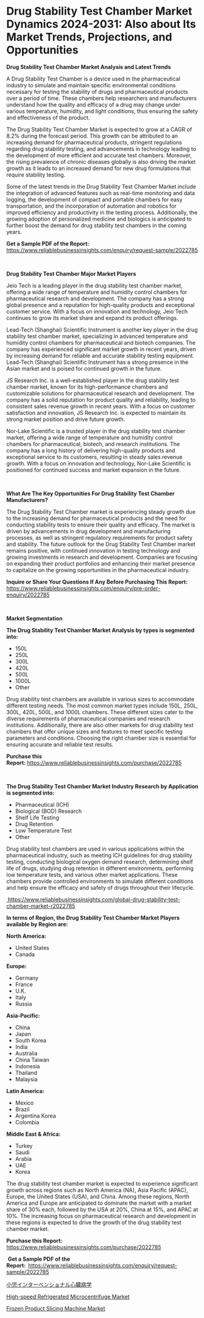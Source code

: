 <p><h1>Drug Stability Test Chamber Market Dynamics 2024-2031: Also about Its Market Trends, Projections, and Opportunities</h1></p><p><strong>Drug Stability Test Chamber Market Analysis and Latest Trends</strong></p>
<p><p>A Drug Stability Test Chamber is a device used in the pharmaceutical industry to simulate and maintain specific environmental conditions necessary for testing the stability of drugs and pharmaceutical products over a period of time. These chambers help researchers and manufacturers understand how the quality and efficacy of a drug may change under various temperature, humidity, and light conditions, thus ensuring the safety and effectiveness of the product.</p><p>The Drug Stability Test Chamber Market is expected to grow at a CAGR of 8.2% during the forecast period. This growth can be attributed to an increasing demand for pharmaceutical products, stringent regulations regarding drug stability testing, and advancements in technology leading to the development of more efficient and accurate test chambers. Moreover, the rising prevalence of chronic diseases globally is also driving the market growth as it leads to an increased demand for new drug formulations that require stability testing.</p><p>Some of the latest trends in the Drug Stability Test Chamber Market include the integration of advanced features such as real-time monitoring and data logging, the development of compact and portable chambers for easy transportation, and the incorporation of automation and robotics for improved efficiency and productivity in the testing process. Additionally, the growing adoption of personalized medicine and biologics is anticipated to further boost the demand for drug stability test chambers in the coming years.</p></p>
<p><strong>Get a Sample PDF of the Report:&nbsp;</strong> <a href="https://www.reliablebusinessinsights.com/enquiry/request-sample/2022785">https://www.reliablebusinessinsights.com/enquiry/request-sample/2022785</a></p>
<p>&nbsp;</p>
<p><strong>Drug Stability Test Chamber Major Market Players</strong></p>
<p><p>Jeio Tech is a leading player in the drug stability test chamber market, offering a wide range of temperature and humidity control chambers for pharmaceutical research and development. The company has a strong global presence and a reputation for high-quality products and exceptional customer service. With a focus on innovation and technology, Jeio Tech continues to grow its market share and expand its product offerings.</p><p>Lead-Tech (Shanghai) Scientific Instrument is another key player in the drug stability test chamber market, specializing in advanced temperature and humidity control chambers for pharmaceutical and biotech companies. The company has experienced significant market growth in recent years, driven by increasing demand for reliable and accurate stability testing equipment. Lead-Tech (Shanghai) Scientific Instrument has a strong presence in the Asian market and is poised for continued growth in the future.</p><p>JS Research Inc. is a well-established player in the drug stability test chamber market, known for its high-performance chambers and customizable solutions for pharmaceutical research and development. The company has a solid reputation for product quality and reliability, leading to consistent sales revenue growth in recent years. With a focus on customer satisfaction and innovation, JS Research Inc. is expected to maintain its strong market position and drive future growth.</p><p>Nor-Lake Scientific is a trusted player in the drug stability test chamber market, offering a wide range of temperature and humidity control chambers for pharmaceutical, biotech, and research institutions. The company has a long history of delivering high-quality products and exceptional service to its customers, resulting in steady sales revenue growth. With a focus on innovation and technology, Nor-Lake Scientific is positioned for continued success and market expansion in the future.</p></p>
<p>&nbsp;</p>
<p><strong>What Are The Key Opportunities For Drug Stability Test Chamber Manufacturers?</strong></p>
<p><p>The Drug Stability Test Chamber market is experiencing steady growth due to the increasing demand for pharmaceutical products and the need for conducting stability tests to ensure their quality and efficacy. The market is driven by advancements in drug development and manufacturing processes, as well as stringent regulatory requirements for product safety and stability. The future outlook for the Drug Stability Test Chamber market remains positive, with continued innovation in testing technology and growing investments in research and development. Companies are focusing on expanding their product portfolios and enhancing their market presence to capitalize on the growing opportunities in the pharmaceutical industry.</p></p>
<p><strong>Inquire or Share Your Questions If Any Before Purchasing This Report:</strong> <a href="https://www.reliablebusinessinsights.com/enquiry/pre-order-enquiry/2022785">https://www.reliablebusinessinsights.com/enquiry/pre-order-enquiry/2022785</a></p>
<p>&nbsp;</p>
<p><strong>Market Segmentation</strong></p>
<p><strong>The Drug Stability Test Chamber Market Analysis by types is segmented into:</strong></p>
<p><ul><li>150L</li><li>250L</li><li>300L</li><li>420L</li><li>500L</li><li>1000L</li><li>Other</li></ul></p>
<p><p>Drug stability test chambers are available in various sizes to accommodate different testing needs. The most common market types include 150L, 250L, 300L, 420L, 500L, and 1000L chambers. These different sizes cater to the diverse requirements of pharmaceutical companies and research institutions. Additionally, there are also other markets for drug stability test chambers that offer unique sizes and features to meet specific testing parameters and conditions. Choosing the right chamber size is essential for ensuring accurate and reliable test results.</p></p>
<p><strong>Purchase this Report:&nbsp;</strong><a href="https://www.reliablebusinessinsights.com/purchase/2022785">https://www.reliablebusinessinsights.com/purchase/2022785</a></p>
<p>&nbsp;</p>
<p><strong>The Drug Stability Test Chamber Market Industry Research by Application is segmented into:</strong></p>
<p><ul><li>Pharmaceutical (ICH)</li><li>Biological (BOD) Research</li><li>Shelf Life Testing</li><li>Drug Retention</li><li>Low Temperature Test</li><li>Other</li></ul></p>
<p><p>Drug stability test chambers are used in various applications within the pharmaceutical industry, such as meeting ICH guidelines for drug stability testing, conducting biological oxygen demand research, determining shelf life of drugs, studying drug retention in different environments, performing low temperature tests, and various other market applications. These chambers provide controlled environments to simulate different conditions and help ensure the efficacy and safety of drugs throughout their lifecycle.</p></p>
<p><a href="https://www.reliablebusinessinsights.com/global-drug-stability-test-chamber-market-r2022785">&nbsp;https://www.reliablebusinessinsights.com/global-drug-stability-test-chamber-market-r2022785</a></p>
<p><strong>In terms of Region, the Drug Stability Test Chamber Market Players available by Region are:</strong></p>
<p>
    <p> <strong> North America: </strong>
        <ul>
            <li>United States</li>
            <li>Canada</li>
        </ul>
        </p> 
    <p> <strong> Europe: </strong>
        <ul>
            <li>Germany</li>
            <li>France</li>
            <li>U.K.</li>
            <li>Italy</li>
            <li>Russia</li>
        </ul>
        </p> 
    <p> <strong> Asia-Pacific: </strong>
        <ul>
            <li>China</li>
            <li>Japan</li>
            <li>South Korea</li>
            <li>India</li>
            <li>Australia</li>
            <li>China Taiwan</li>
            <li>Indonesia</li>
            <li>Thailand</li>
            <li>Malaysia</li>
        </ul>
        </p> 
    <p> <strong> Latin America: </strong>
        <ul>
            <li>Mexico</li>
            <li>Brazil</li>
            <li>Argentina Korea</li>
            <li>Colombia</li>
        </ul>
        </p> 
    <p> <strong> Middle East & Africa: </strong>
        <ul>
            <li>Turkey</li>
            <li>Saudi</li>
            <li>Arabia</li>
            <li>UAE</li>
            <li>Korea</li>
        </ul>
    </p>
    </p>
<p><p>The drug stability test chamber market is expected to experience significant growth across regions such as North America (NA), Asia Pacific (APAC), Europe, the United States (USA), and China. Among these regions, North America and Europe are anticipated to dominate the market with a market share of 30% each, followed by the USA at 20%, China at 15%, and APAC at 10%. The increasing focus on pharmaceutical research and development in these regions is expected to drive the growth of the drug stability test chamber market.</p></p>
<p><strong>Purchase this Report: </strong><a href="https://www.reliablebusinessinsights.com/purchase/2022785">https://www.reliablebusinessinsights.com/purchase/2022785</a></p>
<p>&nbsp;<strong>Get a Sample PDF of the Report:&nbsp;&nbsp;</strong><a href="https://www.reliablebusinessinsights.com/enquiry/request-sample/2022785">https://www.reliablebusinessinsights.com/enquiry/request-sample/2022785</a></p>
<p><strong></strong></p>
<p><p><a href="https://github.com/AhmadMann1950/Market-Research-Report-List-2/blob/main/2074111186828.md">小児インターベンショナル心臓病学</a></p><p><a href="https://medium.com/@sahanad234/high-speed-refrigerated-microcentrifuge-market-a-global-and-regional-analysis-focus-on-end-user-cf862928a592">High-speed Refrigerated Microcentrifuge Market</a></p><p><a href="https://medium.com/@nguyenthithuyduong355/global-frozen-product-slicing-machine-market-analysis-trends-forecasts-and-growth-opportunities-b8aa5d4975ea">Frozen Product Slicing Machine Market</a></p></p>